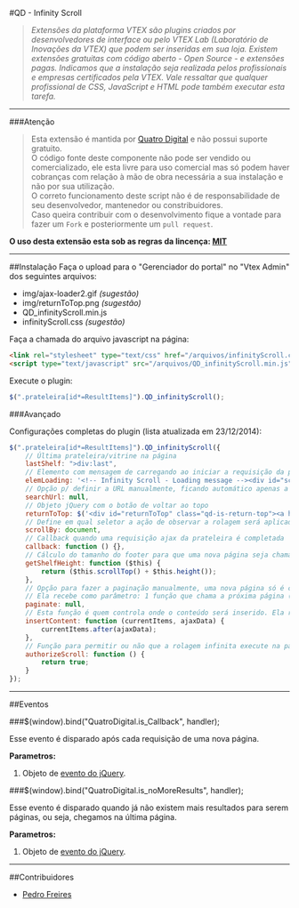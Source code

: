 #QD - Infinity Scroll
>*Extensões da plataforma VTEX são plugins criados por desenvolvedores de interface ou pelo VTEX Lab (Laboratório de Inovações da VTEX) que podem ser inseridas em sua loja. Existem extensões gratuitas com código aberto -  Open Source - e extensões pagas.  Indicamos que a instalação seja realizada pelos profissionais e empresas certificados pela VTEX. Vale ressaltar que qualquer profissional de CSS, JavaScript e HTML pode também executar esta tarefa.*

----------
###Atenção
> Esta extensão é mantida por [Quatro Digital](http://www.quatrodigital.com.br) e não possui suporte gratuito.  
> O código fonte deste componente não pode ser vendido ou comercializado, ele esta livre para uso comercial mas só podem haver cobranças com relação à mão de obra necessária a sua instalação e não por sua utilização.  
> O correto funcionamento deste script não é de responsabilidade de seu desenvolvedor, mantenedor ou constribuidores.  
> Caso queira contribuir com o desenvolvimento fique a vontade para fazer um `Fork` e posteriormente um `pull request`.

**O uso desta extensão esta sob as regras da lincença: [MIT](http://pt.wikipedia.org/wiki/Licen%C3%A7a_MIT)**

----------
##Instalação
Faça o upload para o "Gerenciador do portal" no "Vtex Admin" dos seguintes arquivos:
* img/ajax-loader2.gif *(sugestão)*
* img/returnToTop.png *(sugestão)*
* QD_infinityScroll.min.js
* infinityScroll.css *(sugestão)*

Faça a chamada do arquivo javascript na página:

```html
<link rel="stylesheet" type="text/css" href="/arquivos/infinityScroll.css" />
<script type="text/javascript" src="/arquivos/QD_infinityScroll.min.js"></script>
```

Execute o plugin:

```javascript
$(".prateleira[id*=ResultItems]").QD_infinityScroll();
```

###Avançado

Configurações completas do plugin (lista atualizada em 23/12/2014):
```javascript
$(".prateleira[id*=ResultItems]").QD_infinityScroll({
	// Última prateleira/vitrine na página
	lastShelf: ">div:last",
	// Elemento com mensagem de carregando ao iniciar a requisição da página seguinte
	elemLoading: '<!-- Infinity Scroll - Loading message --><div id="scrollLoading" class="qd-is-loading">Carregando ... </div>',
	// Opção p/ definir a URL manualmente, ficando automático apenas a paginação. A url deve terminar com "...&PageNumber="
	searchUrl: null,
	// Objeto jQuery com o botão de voltar ao topo
	returnToTop: $('<div id="returnToTop" class="qd-is-return-top"><a href="#"><span class="text">voltar ao</span><span class="text2">TOPO</span><span class="arrowToTop"></span></a></div>'),
	// Define em qual seletor a ação de observar a rolagem será aplicado (ex.: $(window).scroll(...))
	scrollBy: document,
	// Callback quando uma requisição ajax da prateleira é completada
	callback: function () {},
	// Cálculo do tamanho do footer para que uma nova página seja chamada antes do usuário chegar ao "final" do site
	getShelfHeight: function ($this) {
		return ($this.scrollTop() + $this.height());
	},
	// Opção para fazer a paginação manualmente, uma nova página só é chamada quando executado o comando dentro desta função. Útil para ter um botão "Mostrar mais produtos"
	// Ela recebe como parâmetro: 1 função que chama a próxima página (caso ela exista)
	paginate: null,
	// Esta função é quem controla onde o conteúdo será inserido. Ela recebe como parâmetro: O ùltimo bloco inserido e os dados da nova requisição AJAX
	insertContent: function (currentItems, ajaxData) {
		currentItems.after(ajaxData);
	},
	// Função para permitir ou não que a rolagem infinita execute na página esta deve retornar "true" ou "false"
	authorizeScroll: function () {
		return true;
	}
});
```


----------
##Eventos


###$(window).bind("QuatroDigital.is_Callback", handler);

Esse evento é disparado após cada requisição de uma nova página.

**Parametros:**

1. Objeto de [evento do jQuery](http://api.jquery.com/Types/#Event).


###$(window).bind("QuatroDigital.is_noMoreResults", handler);

Esse evento é disparado quando já não existem mais resultados para serem páginas, ou seja, chegamos na última página.

**Parametros:**

1. Objeto de [evento do jQuery](http://api.jquery.com/Types/#Event).


----------
##Contribuidores

 * [Pedro Freires](https://github.com/caljp13/QD-Infinity-Scroll/pull/2)